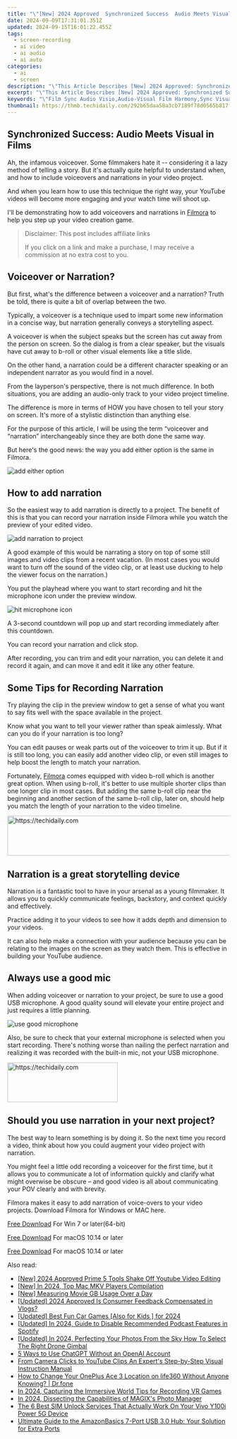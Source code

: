 ```yaml
---
title: "\"[New] 2024 Approved  Synchronized Success  Audio Meets Visual in Films\""
date: 2024-09-09T17:31:01.351Z
updated: 2024-09-15T16:01:22.455Z
tags: 
  - screen-recording
  - ai video
  - ai audio
  - ai auto
categories: 
  - ai
  - screen
description: "\"This Article Describes [New] 2024 Approved: Synchronized Success: Audio Meets Visual in Films\""
excerpt: "\"This Article Describes [New] 2024 Approved: Synchronized Success: Audio Meets Visual in Films\""
keywords: "\"Film Sync Audio Visio,Audio-Visual Film Harmony,Sync Visuals in Cinema,Visual Audio In Film,Cinematic Sound & Vision,Audio-Vision Film Tech,Coordinated Film Audio\""
thumbnail: https://thmb.techidaily.com/292b65daa58a3cb7189f78d0565b817f09110724b35903d3b3e9b8eb64f84eb9.jpg
---
```


## Synchronized Success: Audio Meets Visual in Films

Ah, the infamous voiceover. Some filmmakers hate it -- considering it a lazy method of telling a story. But it's actually quite helpful to understand when, and how to include voiceovers and narrations in your video project.

And when you learn how to use this technique the right way, your YouTube videos will become more engaging and your watch time will shoot up.

I'll be demonstrating how to add voiceovers and narrations in [Filmora](https://tools.techidaily.com/wondershare/filmora/download/) to help you step up your video creation game.

>  Disclaimer: This post includes affiliate links
>
>  If you click on a link and make a purchase, I may receive a commission at no extra cost to you.
>

## Voiceover or Narration?

But first, what's the difference between a voiceover and a narration? Truth be told, there is quite a bit of overlap between the two.

Typically, a voiceover is a technique used to impart some new information in a concise way, but narration generally conveys a storytelling aspect.

A voiceover is when the subject speaks but the screen has cut away from the person on screen. So the dialog is from a clear speaker, but the visuals have cut away to b-roll or other visual elements like a title slide.

On the other hand, a narration could be a different character speaking or an independent narrator as you would find in a novel.

From the layperson's perspective, there is not much difference. In both situations, you are adding an audio-only track to your video project timeline.

The difference is more in terms of HOW you have chosen to tell your story on screen. It's more of a stylistic distinction than anything else.

For the purpose of this article, I will be using the term “voiceover and “narration” interchangeably since they are both done the same way.

But here's the good news: the way you add either option is the same in Filmora.

![add either option](https://images.wondershare.com/filmora/guide/get-started-with-filmora-01.png)

## How to add narration

So the easiest way to add narration is directly to a project. The benefit of this is that you can record your narration inside Filmora while you watch the preview of your edited video.

![add narration to project](https://images.wondershare.com/filmora/guide/stt-tts-srt-09.png)

A good example of this would be narrating a story on top of some still images and video clips from a recent vacation. (In most cases you would want to turn off the sound of the video clip, or at least use ducking to help the viewer focus on the narration.)

You put the playhead where you want to start recording and hit the microphone icon under the preview window.

![hit microphone icon](https://images.wondershare.com/filmora/guide/stt-tts-srt-08.png)

A 3-second countdown will pop up and start recording immediately after this countdown.

You can record your narration and click stop.

After recording, you can trim and edit your narration, you can delete it and record it again, and can move it and edit it like any other feature.

## Some Tips for Recording Narration

Try playing the clip in the preview window to get a sense of what you want to say fits well with the space available in the project.

Know what you want to tell your viewer rather than speak aimlessly. What can you do if your narration is too long?

You can edit pauses or weak parts out of the voiceover to trim it up. But if it is still too long, you can easily add another video clip, or even still images to help boost the length to match your narration.

Fortunately, [Filmora](https://tools.techidaily.com/wondershare/filmora/download/) comes equipped with video b-roll which is another great option. When using b-roll, it's better to use multiple shorter clips than one longer clip in most cases. But adding the same b-roll clip near the beginning and another section of the same b-roll clip, later on, should help you match the length of your narration to the video timeline.

<!-- affiliate ads begin -->
<a href="https://unicoeye.pxf.io/c/5597632/2134495/18498" target="_top" id="2134495">
  <img src="//a.impactradius-go.com/display-ad/18498-2134495" border="0" alt="https://techidaily.com" width="728" height="90"/>
</a>
<img height="0" width="0" src="https://unicoeye.pxf.io/i/5597632/2134495/18498" style="position:absolute;visibility:hidden;" border="0" />
<!-- affiliate ads end -->

## Narration is a great storytelling device

Narration is a fantastic tool to have in your arsenal as a young filmmaker. It allows you to quickly communicate feelings, backstory, and context quickly and effectively.

Practice adding it to your videos to see how it adds depth and dimension to your videos.

It can also help make a connection with your audience because you can be relating to the images on the screen as they watch them. This is effective in building your YouTube audience.

## Always use a good mic

When adding voiceover or narration to your project, be sure to use a good USB microphone. A good quality sound will elevate your entire project and just requires a little planning.

![use good microphone](https://images.wondershare.com/filmora/article-images/2022/11/use-good-microphone.jpg)

Also, be sure to check that your external microphone is selected when you start recording. There's nothing worse than nailing the perfect narration and realizing it was recorded with the built-in mic, not your USB microphone.

<!-- affiliate ads begin -->
<a href="https://bluettius.sjv.io/c/5597632/2139108/17108" target="_top" id="2139108">
  <img src="//a.impactradius-go.com/display-ad/17108-2139108" border="0" alt="https://techidaily.com" width="250" height="90"/>
</a>
<img height="0" width="0" src="https://bluettius.sjv.io/i/5597632/2139108/17108" style="position:absolute;visibility:hidden;" border="0" />
<!-- affiliate ads end -->

## Should you use narration in your next project?

The best way to learn something is by doing it. So the next time you record a video, think about how you could augment your video project with narration.

You might feel a little odd recording a voiceover for the first time, but it allows you to communicate a lot of information quickly and clarify what might overwise be obscure – and good video is all about communicating your POV clearly and with brevity.

Filmora makes it easy to add narration of voice-overs to your video projects. Download Filmora for Windows or MAC here.

[Free Download](https://tools.techidaily.com/wondershare/filmora/download/) For Win 7 or later(64-bit)

[Free Download](https://tools.techidaily.com/wondershare/filmora/download/) For macOS 10.14 or later

[Free Download](https://tools.techidaily.com/wondershare/filmora/download/) For macOS 10.14 or later

<ins class="adsbygoogle"
     style="display:block"
     data-ad-format="autorelaxed"
     data-ad-client="ca-pub-7571918770474297"
     data-ad-slot="1223367746"></ins>

<ins class="adsbygoogle"
     style="display:block"
     data-ad-format="autorelaxed"
     data-ad-client="ca-pub-7571918770474297"
     data-ad-slot="1223367746"></ins>



<ins class="adsbygoogle"
     style="display:block"
     data-ad-client="ca-pub-7571918770474297"
     data-ad-slot="8358498916"
     data-ad-format="auto"
     data-full-width-responsive="true"></ins>


<span class="atpl-alsoreadstyle">Also read:</span>
<div><ul>
<li><a href="https://youtube-sure.techidaily.com/024-approved-prime-5-tools-shake-off-youtube-video-editing/"><u>[New] 2024 Approved Prime 5 Tools Shake Off Youtube Video Editing</u></a></li>
<li><a href="https://article-tips.techidaily.com/new-in-2024-top-mac-mkv-players-compilation/"><u>[New] In 2024, Top Mac MKV Players Compilation</u></a></li>
<li><a href="https://fox-info.techidaily.com/new-measuring-movie-gb-usage-over-a-day/"><u>[New] Measuring Movie GB Usage Over a Day</u></a></li>
<li><a href="https://article-tips.techidaily.com/updated-2024-approved-is-consumer-feedback-compensated-in-vlogs/"><u>[Updated] 2024 Approved Is Consumer Feedback Compensated in Vlogs?</u></a></li>
<li><a href="https://desktop-recording.techidaily.com/updated-best-fun-car-games-also-for-kids-for-2024/"><u>[Updated] Best Fun Car Games [Also for Kids ] for 2024</u></a></li>
<li><a href="https://article-tips.techidaily.com/updated-in-2024-guide-to-disable-recommended-podcast-features-in-spotify/"><u>[Updated] In 2024, Guide to Disable Recommended Podcast Features in Spotify</u></a></li>
<li><a href="https://article-tips.techidaily.com/updated-in-2024-perfecting-your-photos-from-the-sky-how-to-select-the-right-drone-gimbal/"><u>[Updated] In 2024, Perfecting Your Photos From the Sky How To Select The Right Drone Gimbal</u></a></li>
<li><a href="https://tech-haven.techidaily.com/5-ways-to-use-chatgpt-without-an-openai-account/"><u>5 Ways to Use ChatGPT Without an OpenAI Account</u></a></li>
<li><a href="https://article-tips.techidaily.com/from-camera-clicks-to-youtube-clips-an-experts-step-by-step-visual-instruction-manual/"><u>From Camera Clicks to YouTube Clips An Expert's Step-by-Step Visual Instruction Manual</u></a></li>
<li><a href="https://location-social.techidaily.com/how-to-change-your-oneplus-ace-3-location-on-life360-without-anyone-knowing-drfone-by-drfone-virtual-android/"><u>How to Change Your OnePlus Ace 3 Location on life360 Without Anyone Knowing? | Dr.fone</u></a></li>
<li><a href="https://screen-capture.techidaily.com/in-2024-capturing-the-immersive-world-tips-for-recording-vr-games/"><u>In 2024, Capturing the Immersive World Tips for Recording VR Games</u></a></li>
<li><a href="https://article-tips.techidaily.com/in-2024-dissecting-the-capabilities-of-magixs-photo-manager/"><u>In 2024, Dissecting the Capabilities of MAGIX's Photo Manager</u></a></li>
<li><a href="https://sim-unlock.techidaily.com/the-6-best-sim-unlock-services-that-actually-work-on-your-vivo-y100i-power-5g-device-by-drfone-android/"><u>The 6 Best SIM Unlock Services That Actually Work On Your Vivo Y100i Power 5G Device</u></a></li>
<li><a href="https://buynow-reviews.techidaily.com/ultimate-guide-to-the-amazonbasics-7-port-usb-30-hub-your-solution-for-extra-ports/"><u>Ultimate Guide to the AmazonBasics 7-Port USB 3.0 Hub: Your Solution for Extra Ports</u></a></li>
</ul></div>

